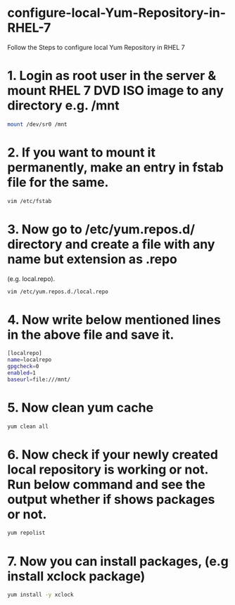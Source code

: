 # configure-local-Yum-Repository-in-RHEL-7
Follow the Steps to configure local Yum Repository in RHEL 7

# 1. Login as root user in the server & mount RHEL 7 DVD ISO image to any directory e.g. /mnt
 ```sh
mount /dev/sr0 /mnt
 ```
# 2. If you want to mount it permanently, make an entry in fstab file for the same.
 ```sh
vim /etc/fstab
 ```
# 3. Now go to /etc/yum.repos.d/ directory and create a file with any name but extension as .repo 
(e.g. local.repo).
 ```sh
 vim /etc/yum.repos.d./local.repo
 ```
# 4. Now write below mentioned lines in the above file and save it.
 ```sh
[localrepo]
name=localrepo
gpgcheck=0
enabled=1
baseurl=file:///mnt/
 ```
# 5. Now clean yum cache 
 ```sh
yum clean all
 ```
# 6. Now check if your newly created local repository is working or not. Run below command and see the output whether if shows packages or not.
 ```sh
yum repolist
 ```
# 7. Now you can install packages, (e.g install xclock package)
 ```sh
 yum install -y xclock
 ```
